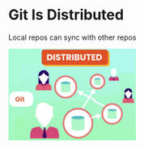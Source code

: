 # Git Is Distributed
Local repos can sync with other repos
<p>
    <img src="Fig A.png" alt="Distributed" style="max-width: 50%;"/>
</p>

